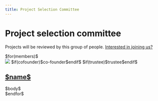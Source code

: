 ```yaml
---
title: Project Selection Committee
---
```


# Project selection committee <a name="project-selection-committee"></a>

Projects will be reviewed by this group of people. <a
href="/join-the-committee.html">Interested in joining us?</a>

<div class="committee-members">
$for(members)$
<div class="member">
  <div class="image">
   <img src="/images/project-selection-committee/$imageName$" /> $if(cofounder)$<span class="co-founder">co-founder</span>$endif$ $if(trustee)$<span class="trustee">trustee</span>$endif$
  </div>
  <div class="member-content">
  <h2> <a href="$link$">$name$</a>
  </h2>
   $body$
  </div>
</div>
$endfor$
</div>
